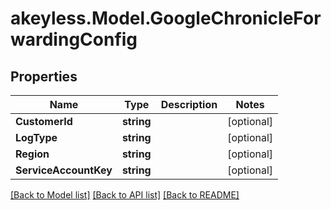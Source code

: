 # akeyless.Model.GoogleChronicleForwardingConfig

## Properties

Name | Type | Description | Notes
------------ | ------------- | ------------- | -------------
**CustomerId** | **string** |  | [optional] 
**LogType** | **string** |  | [optional] 
**Region** | **string** |  | [optional] 
**ServiceAccountKey** | **string** |  | [optional] 

[[Back to Model list]](../README.md#documentation-for-models) [[Back to API list]](../README.md#documentation-for-api-endpoints) [[Back to README]](../README.md)

